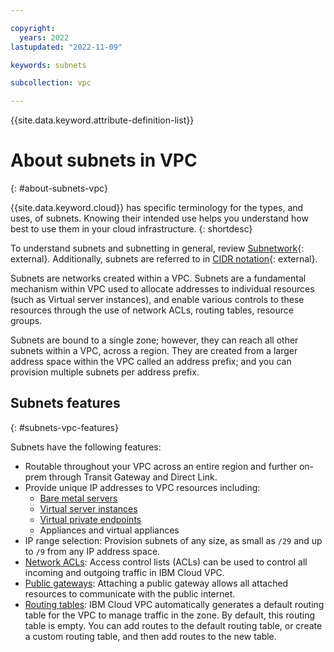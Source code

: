 ```yaml
---

copyright:
  years: 2022
lastupdated: "2022-11-09"

keywords: subnets

subcollection: vpc

---
```


{{site.data.keyword.attribute-definition-list}}

# About subnets in VPC
{: #about-subnets-vpc}

{{site.data.keyword.cloud}} has specific terminology for the types, and uses, of subnets. Knowing their intended use helps you understand how best to use them in your cloud infrastructure.
{: shortdesc}

To understand subnets and subnetting in general, review [Subnetwork](https://en.wikipedia.org/wiki/Subnetwork){: external}.
Additionally, subnets are referred to in [CIDR notation](https://en.wikipedia.org/wiki/Classless_Inter-Domain_Routing){: external}.

Subnets are networks created within a VPC. Subnets are a fundamental mechanism within VPC used to allocate addresses to individual resources (such as Virtual server instances), and enable various controls to these resources through the use of network ACLs, routing tables, resource groups.

Subnets are bound to a single zone; however, they can reach all other subnets within a VPC, across a region. They are created from a larger address space within the VPC called an address prefix; and you can provision multiple subnets per address prefix.

## Subnets features
{: #subnets-vpc-features}

Subnets have the following features:

* Routable throughout your VPC across an entire region and further on-prem through Transit Gateway and Direct Link.
* Provide unique IP addresses to VPC resources including:
   * [Bare metal servers](/docs/vpc?topic=vpc-planning-for-bare-metal-servers)
   * [Virtual server instances](/docs/vpc?topic=vpc-vsi_best_practices)
   * [Virtual private endpoints](/docs/vpc?topic=vpc-about-vpe)
   * Appliances and virtual appliances
* IP range selection: Provision subnets of any size, as small as `/29` and up to `/9` from any IP address space.
* [Network ACLs](/docs/vpc?topic=vpc-using-acls): Access control lists (ACLs) can be used to control all incoming and outgoing traffic in IBM Cloud VPC.
* [Public gateways](/docs/vpc?topic=vpc-about-public-gateways&interface=ui): Attaching a public gateway allows all attached resources to communicate with the public internet.
* [Routing tables](/docs/vpc?topic=vpc-about-custom-routes): IBM Cloud VPC automatically generates a default routing table for the VPC to manage traffic in the zone. By default, this routing table is empty. You can add routes to the default routing table, or create a custom routing table, and then add routes to the new table.
